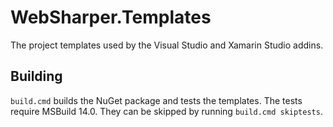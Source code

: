 # WebSharper.Templates

The project templates used by the Visual Studio and Xamarin Studio addins.

## Building

`build.cmd` builds the NuGet package and tests the templates. The tests require
MSBuild 14.0. They can be skipped by running `build.cmd skiptests`.

